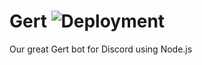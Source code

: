 # Gert ![Deployment](https://github.com/agrippa1994/gert/workflows/Deploy/badge.svg)

Our great Gert bot for Discord using Node.js
